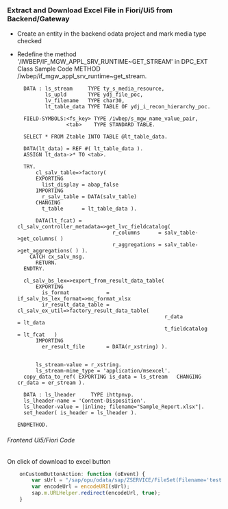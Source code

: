 ### Extract and Download Excel File in Fiori/Ui5 from Backend/Gateway




- Create an entity in the backend odata project and mark media type checked


- Redefine the method '/IWBEP/IF_MGW_APPL_SRV_RUNTIME~GET_STREAM' in DPC_EXT Class
Sample Code
      METHOD /iwbep/if_mgw_appl_srv_runtime~get_stream.
    
        DATA : ls_stream     TYPE ty_s_media_resource,
               ls_upld       TYPE ydj_file_poc,
               lv_filename   TYPE char30,
               lt_table_data TYPE TABLE OF ydj_i_recon_hierarchy_poc.
    
        FIELD-SYMBOLS:<fs_key> TYPE /iwbep/s_mgw_name_value_pair,
                      <tab>    TYPE STANDARD TABLE.
    
        SELECT * FROM Ztable INTO TABLE @lt_table_data.
    
        DATA(lt_data) = REF #( lt_table_data ).
        ASSIGN lt_data->* TO <tab>.
    
        TRY.
            cl_salv_table=>factory(
            EXPORTING
              list_display = abap_false
            IMPORTING
              r_salv_table = DATA(salv_table)
            CHANGING
              t_table      = lt_table_data ).
    
            DATA(lt_fcat) = cl_salv_controller_metadata=>get_lvc_fieldcatalog(
                                     r_columns      = salv_table->get_columns( )
                                     r_aggregations = salv_table->get_aggregations( ) ).
          CATCH cx_salv_msg.
            RETURN.
        ENDTRY.
    
        cl_salv_bs_lex=>export_from_result_data_table(
            EXPORTING
              is_format            = if_salv_bs_lex_format=>mc_format_xlsx
              ir_result_data_table =  cl_salv_ex_util=>factory_result_data_table(
                                                      r_data                      = lt_data
                                                      t_fieldcatalog              = lt_fcat   )
            IMPORTING
              er_result_file       = DATA(r_xstring) ).
        
		
		    ls_stream-value = r_xstring.
 		    ls_stream-mime_type = 'application/msexcel'. 
        copy_data_to_ref( EXPORTING is_data = ls_stream   CHANGING  cr_data = er_stream ). 
    
        DATA : ls_lheader     TYPE ihttpnvp.
        ls_lheader-name = 'Content-Disposition'.
        ls_lheader-value = |inline; filename="Sample_Report.xlsx"|.
        set_header( is_header = ls_lheader ).
    
      ENDMETHOD.




###### Frontend Ui5/Fiori Code 

On click of download to excel button

```javascript
	onCustomButtonAction: function (oEvent) {
		var sUrl = "/sap/opu/odata/sap/ZSERVICE/FileSet(Filename='test')/$value";
		var encodeUrl = encodeURI(sUrl);
		sap.m.URLHelper.redirect(encodeUrl, true);
	}
```
